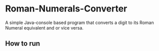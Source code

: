 # Roman-Numerals-Converter
A simple Java-console based program that converts a digit to its Roman Numeral equivalent and or vice versa.

## How to run

